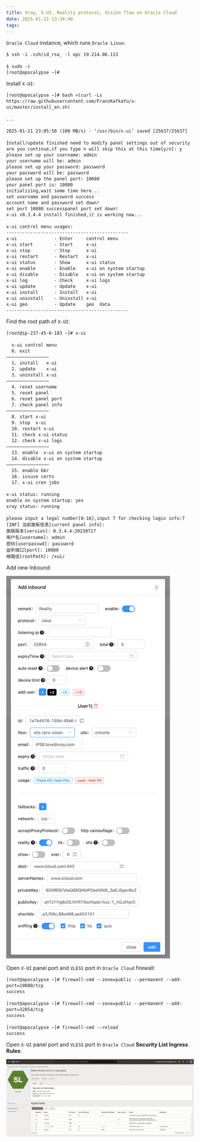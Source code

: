 ```yaml
---
title: Xray, X-UI, Reality protocol, Vision flow on Oracle Cloud
date: 2025-01-22 13:34:40
tags:
---
```


`Oracle Cloud` instance, which runs `Oracle Linux`:

```
$ ssh -i .ssh/id_rsa_ -l opc 19.214.86.113

$ sudo -i
[root@apocalypse ~]#
```

Install `X-UI`:

```
[root@apocalypse ~]# bash <(curl -Ls https://raw.githubusercontent.com/FranzKafkaYu/x-ui/master/install_en.sh)

...

2025-01-21 23:05:50 (100 MB/s) - ‘/usr/bin/x-ui’ saved [25637/25637]

Install/update finished need to modify panel settings out of security
are you continue,if you type n will skip this at this time[y/n]: y
please set up your username: admin
your username will be: admin
please set up your password: password
your password will be: password
please set up the panel port: 10080
your panel port is: 10080
initializing,wait some time here...
set username and password success
account name and password set down!
set port 10080 successpanel port set down!
x-ui v0.3.4.4 install finished,it is working now...

x-ui control menu usages: 
----------------------------------------------
x-ui              - Enter     control menu
x-ui start        - Start     x-ui 
x-ui stop         - Stop      x-ui 
x-ui restart      - Restart   x-ui 
x-ui status       - Show      x-ui status
x-ui enable       - Enable    x-ui on system startup
x-ui disable      - Disable   x-ui on system startup
x-ui log          - Check     x-ui logs
x-ui update       - Update    x-ui 
x-ui install      - Install   x-ui 
x-ui uninstall    - Uninstall x-ui 
x-ui geo          - Update    geo  data
----------------------------------------------
```

Find the root path of `X-UI`:

```
[root@ip-237-45-6-183 ~]# x-ui

  x-ui control menu
  0. exit
————————————————
  1. install   x-ui
  2. update    x-ui
  3. uninstall x-ui
————————————————
  4. reset username
  5. reset panel
  6. reset panel port
  7. check panel info
————————————————
  8. start x-ui
  9. stop  x-ui
  10. restart x-ui
  11. check x-ui status
  12. check x-ui logs
————————————————
  13. enable  x-ui on system startup
  14. disable x-ui on system startup
————————————————
  15. enable bbr 
  16. issuse certs
  17. x-ui cron jobs
 
x-ui status: running
enable on system startup: yes
xray status: running

please input a legal number[0-16],input 7 for checking login info:7
[INF] 当前面板信息[current panel info]:
面板版本[version]: 0.3.4.4:20230717
用户名[username]: admin
密码[userpasswd]: password
监听端口[port]: 10080
根路径[rootPath]: /xui/ 
```

Add new Inbound:

![X-UI - Oracle Cloud Inbound](/img/X-UI%20-%20Oracle%20Cloud%20Inbound.png "X-UI - Oracle Cloud Inbound")

Open `X-UI` panel port and `VLESS` port in `Oracle Cloud` firewall:

```
[root@apocalypse ~]# firewall-cmd --zone=public --permanent --add-port=10080/tcp
success

[root@apocalypse ~]# firewall-cmd --zone=public --permanent --add-port=32854/tcp
success

[root@apocalypse ~]# firewall-cmd --reload
success
```

Open `X-UI` panel port and `VLESS` port in `Oracle Cloud` **Security List Ingress Rules**:

![X-UI - Oracle Cloud](/img/X-UI%20-%20Oracle%20Cloud.png "X-UI - Oracle Cloud")
